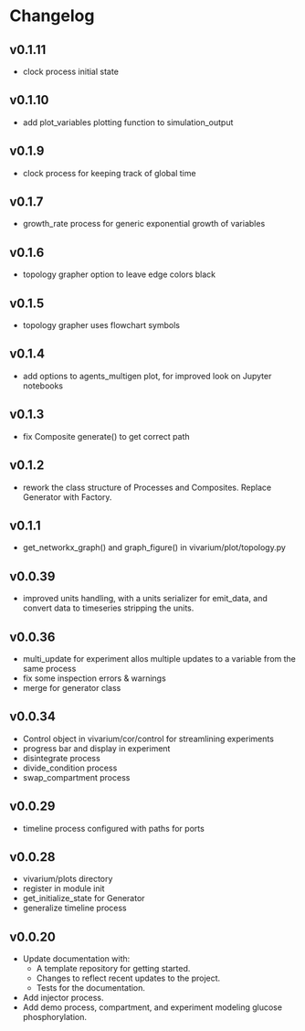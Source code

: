 # Changelog


## v0.1.11

* clock process initial state

## v0.1.10

* add plot_variables plotting function to simulation_output

## v0.1.9

* clock process for keeping track of global time

## v0.1.7

* growth_rate process for generic exponential growth of variables

## v0.1.6

* topology grapher option to leave edge colors black

## v0.1.5

* topology grapher uses flowchart symbols

## v0.1.4

* add options to agents_multigen plot, for improved look on Jupyter notebooks

## v0.1.3

* fix Composite generate() to get correct path

## v0.1.2

* rework the class structure of Processes and Composites. Replace Generator with Factory.

## v0.1.1

* get_networkx_graph() and graph_figure() in vivarium/plot/topology.py

## v0.0.39

* improved units handling, with a units serializer for emit_data, and convert data to timeseries stripping the units.

## v0.0.36

* multi_update for experiment allos multiple updates to a variable from the same process
* fix some inspection errors & warnings
* merge for generator class

## v0.0.34

* Control object in vivarium/cor/control for streamlining experiments
* progress bar and display in experiment
* disintegrate process
* divide_condition process
* swap_compartment process

## v0.0.29

* timeline process configured with paths for ports

## v0.0.28

* vivarium/plots directory
* register in module init
* get_initialize_state for Generator
* generalize timeline process

## v0.0.20

* Update documentation with:
  * A template repository for getting started.
  * Changes to reflect recent updates to the project.
  * Tests for the documentation.
* Add injector process.
* Add demo process, compartment, and experiment modeling glucose
  phosphorylation.
